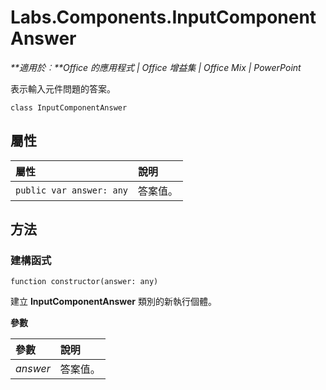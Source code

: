 
# Labs.Components.InputComponentAnswer

 _**適用於︰**Office 的應用程式 | Office 增益集 | Office Mix | PowerPoint_

表示輸入元件問題的答案。

```
class InputComponentAnswer
```


## 屬性


|屬性	|說明|
|:-----|:-----|
| `public var answer: any`|答案值。|

## 方法




### 建構函式

 `function constructor(answer: any)`

建立 **InputComponentAnswer** 類別的新執行個體。

 **參數**


|參數|說明|
|:-----|:-----|
| _answer_|答案值。|
